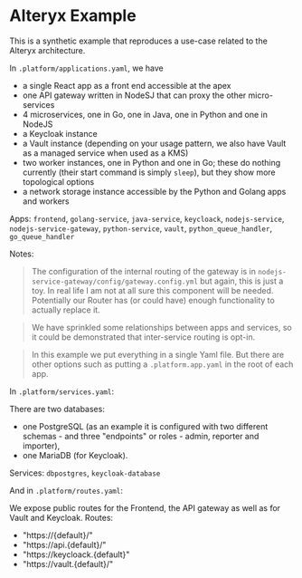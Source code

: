 # Alteryx Example

This is a synthetic example that reproduces a use-case related to the Alteryx architecture.

In `.platform/applications.yaml`, we have

* a single React app as a front end accessible at the apex
* one API gateway written in NodeSJ that can proxy the other micro-services
* 4 microservices, one in Go, one in Java, one in Python and one in NodeJS
* a Keycloak instance
* a Vault instance (depending on your usage pattern, we also have Vault as a managed service when used as a KMS)
* two worker instances, one in Python and one in Go; these do nothing currently (their start command is simply `sleep`), but they show more topological options
* a network storage instance accessible by the Python and Golang apps and workers

Apps: `frontend`, `golang-service`, `java-service`, `keycloack`, `nodejs-service`, `nodejs-service-gateway`, `python-service`, `vault`, `python_queue_handler`, `go_queue_handler`

Notes:

> The configuration of the internal routing of the gateway is in `nodejs-service-gateway/config/gateway.config.yml` but again, this is just a toy. In real life I am not at all sure this component will be needed. Potentially our Router has (or could have) enough functionality to actually replace it.

> We have sprinkled some relationships between apps and services, so it could be demonstrated that inter-service routing is opt-in.

> In this example we put everything in a single Yaml file. But there are other options such as putting a `.platform.app.yaml` in the root of each app. 

In `.platform/services.yaml`: 

There are two databases: 
- one PostgreSQL (as an example it is configured with two different schemas - and three "endpoints" or roles - admin, reporter and importer), 
- one MariaDB (for Keycloak).

Services: `dbpostgres`, `keycloak-database`

And in `.platform/routes.yaml`: 

We expose public routes for the Frontend, the API gateway as well as for Vault and Keycloak.
Routes: 
- "https://{default}/"
- "https://api.{default}/"
- "https://keycloack.{default}"
- "https://vault.{default}/"

